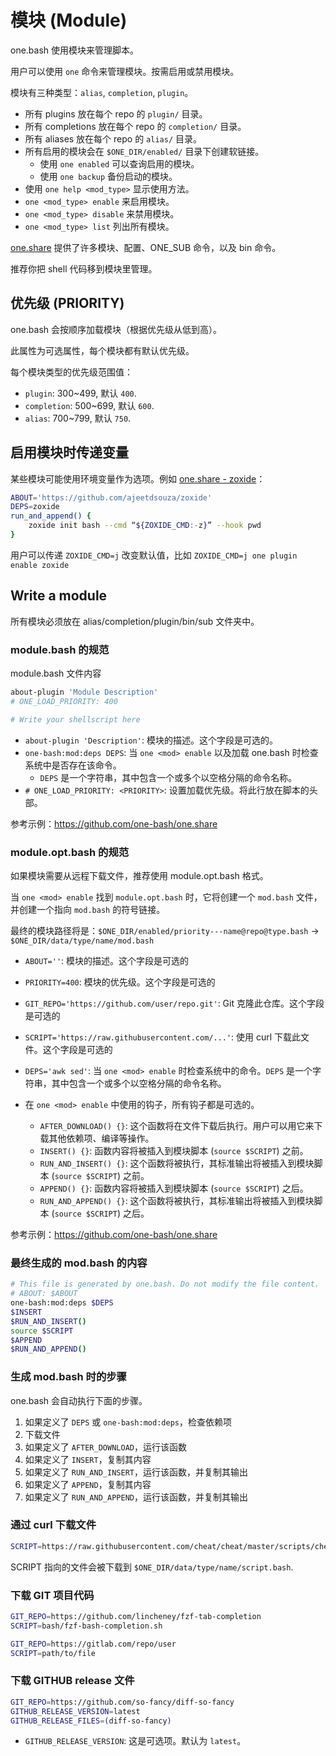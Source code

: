 # 模块 (Module)

one.bash 使用模块来管理脚本。

用户可以使用 `one` 命令来管理模块。按需启用或禁用模块。

模块有三种类型：`alias`, `completion`, `plugin`。

- 所有 plugins 放在每个 repo 的 `plugin/` 目录。
- 所有 completions 放在每个 repo 的 `completion/` 目录。
- 所有 aliases 放在每个 repo 的 `alias/` 目录。
- 所有启用的模块会在 `$ONE_DIR/enabled/` 目录下创建软链接。
  - 使用 `one enabled` 可以查询启用的模块。
  - 使用 `one backup` 备份启动的模块。
- 使用 `one help <mod_type>` 显示使用方法。
- `one <mod_type> enable` 来启用模块。
- `one <mod_type> disable` 来禁用模块。
- `one <mod_type> list` 列出所有模块。

[one.share][] 提供了许多模块、配置、ONE_SUB 命令，以及 bin 命令。

推荐你把 shell 代码移到模块里管理。

## 优先级 (PRIORITY)

one.bash 会按顺序加载模块（根据优先级从低到高）。

此属性为可选属性，每个模块都有默认优先级。

每个模块类型的优先级范围值：

- `plugin`: 300~499, 默认 `400`.
- `completion`: 500~699, 默认 `600`.
- `alias`: 700~799, 默认 `750`.

## 启用模块时传递变量

某些模块可能使用环境变量作为选项。例如 [one.share - zoxide](https://github.com/one-bash/one.share/blob/master/plugin/zoxide.opt.bash)：

```sh
ABOUT='https://github.com/ajeetdsouza/zoxide'
DEPS=zoxide
run_and_append() {
	zoxide init bash --cmd “${ZOXIDE_CMD:-z}” --hook pwd
}
```

用户可以传递 `ZOXIDE_CMD=j` 改变默认值，比如 `ZOXIDE_CMD=j one plugin enable zoxide`

## Write a module

所有模块必须放在 alias/completion/plugin/bin/sub 文件夹中。

### module.bash 的规范

module.bash 文件内容

```sh
about-plugin 'Module Description'
# ONE_LOAD_PRIORITY: 400

# Write your shellscript here
```

- `about-plugin 'Description'`: 模块的描述。这个字段是可选的。
- `one-bash:mod:deps DEPS`: 当 `one <mod> enable` 以及加载 one.bash 时检查系统中是否存在该命令。
  - `DEPS` 是一个字符串，其中包含一个或多个以空格分隔的命令名称。
- `# ONE_LOAD_PRIORITY: <PRIORITY>`: 设置加载优先级。将此行放在脚本的头部。

参考示例：https://github.com/one-bash/one.share

### module.opt.bash 的规范

如果模块需要从远程下载文件，推荐使用 module.opt.bash 格式。

当 `one <mod> enable` 找到 `module.opt.bash` 时，它将创建一个 `mod.bash` 文件，并创建一个指向 `mod.bash` 的符号链接。

最终的模块路径将是：`$ONE_DIR/enabled/priority---name@repo@type.bash` -> `$ONE_DIR/data/type/name/mod.bash`

- `ABOUT=''`: 模块的描述。这个字段是可选的
- `PRIORITY=400`: 模块的优先级。这个字段是可选的
- `GIT_REPO='https://github.com/user/repo.git'`: Git 克隆此仓库。这个字段是可选的
- `SCRIPT='https://raw.githubusercontent.com/...'`: 使用 curl 下载此文件。这个字段是可选的
- `DEPS='awk sed'`: 当 `one <mod> enable` 时检查系统中的命令。`DEPS` 是一个字符串，其中包含一个或多个以空格分隔的命令名称。

- 在 `one <mod> enable` 中使用的钩子，所有钩子都是可选的。
  - `AFTER_DOWNLOAD() {}`: 这个函数将在文件下载后执行。用户可以用它来下载其他依赖项、编译等操作。
  - `INSERT() {}`: 函数内容将被插入到模块脚本 (`source $SCRIPT`) 之前。
  - `RUN_AND_INSERT() {}`: 这个函数将被执行，其标准输出将被插入到模块脚本 (`source $SCRIPT`) 之前。
  - `APPEND() {}`: 函数内容将被插入到模块脚本 (`source $SCRIPT`) 之后。
  - `RUN_AND_APPEND() {}`: 这个函数将被执行，其标准输出将被插入到模块脚本 (`source $SCRIPT`) 之后。

参考示例：https://github.com/one-bash/one.share

### 最终生成的 mod.bash 的内容

```sh
# This file is generated by one.bash. Do not modify the file content.
# ABOUT: $ABOUT
one-bash:mod:deps $DEPS
$INSERT
$RUN_AND_INSERT()
source $SCRIPT
$APPEND
$RUN_AND_APPEND()
```

### 生成 mod.bash 时的步骤

one.bash 会自动执行下面的步骤。

1. 如果定义了 `DEPS` 或 `one-bash:mod:deps`，检查依赖项
2. 下载文件
3. 如果定义了 `AFTER_DOWNLOAD`，运行该函数
4. 如果定义了 `INSERT`，复制其内容
5. 如果定义了 `RUN_AND_INSERT`，运行该函数，并复制其输出
6. 如果定义了 `APPEND`，复制其内容
7. 如果定义了 `RUN_AND_APPEND`，运行该函数，并复制其输出

### 通过 curl 下载文件

```sh
SCRIPT=https://raw.githubusercontent.com/cheat/cheat/master/scripts/cheat.bash
```

SCRIPT 指向的文件会被下载到 `$ONE_DIR/data/type/name/script.bash`.

### 下载 GIT 项目代码

```sh
GIT_REPO=https://github.com/lincheney/fzf-tab-completion
SCRIPT=bash/fzf-bash-completion.sh
```

```sh
GIT_REPO=https://gitlab.com/repo/user
SCRIPT=path/to/file
```

### 下载 GITHUB release 文件

```sh
GIT_REPO=https://github.com/so-fancy/diff-so-fancy
GITHUB_RELEASE_VERSION=latest
GITHUB_RELEASE_FILES=(diff-so-fancy)
```

- `GITHUB_RELEASE_VERSION`: 这是可选项。默认为 `latest`。

<!-- links -->

[one.share]: https://github.com/one-bash/one.share

